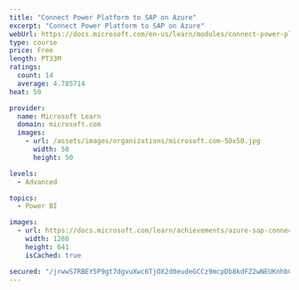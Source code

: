 ```yaml
---
title: "Connect Power Platform to SAP on Azure"
excerpt: "Connect Power Platform to SAP on Azure"
webUrl: https://docs.microsoft.com/en-us/learn/modules/connect-power-platform-to-sap-azure/
type: course
price: Free
length: PT33M
ratings:
  count: 14
  average: 4.785714
heat: 50

provider:
  name: Microsoft Learn
  domain: microsoft.com
  images:
    - url: /assets/images/organizations/microsoft.com-50x50.jpg
      width: 50
      height: 50

levels:
  - Advanced

topics:
  - Power BI

images:
  - url: https://docs.microsoft.com/learn/achievements/azure-sap-connect-power-platform-social.png
    width: 1280
    height: 641
    isCached: true

secured: "/jrwwS7RBEY5P9gt7dgvuXwc6TjOX2d0eudeGCCz9mcpDb8kdFZ2wNEUKnhbC11S1XKzwHaahMaBcXNPWCxOGi5h5q6FYD3kJbawP7/Nckp3QV0eheSQWkHdlibxknMZJ02zllBC02Mi8I7oy2ToXxx4AH5QRHDQSbY6s6N8FSY1iyxFqtliCReCQeuQxJ9BtbbvsfFokg6GAZg1EelaleRv91BejkrIEKMT7gCONO6a6zjuFePILU2fc/7FvywptggocTZN1fvG3912vcDQPyf6Rxxp78kk6FknR5uHgdFPK/h/uTPuA3BeJENF5kXC922Es/FXE91mj0R8rk4Td6W9uhFGmu7ud+jhejkJPI4bjY1cd1BjZQ/R4xSVwVyFdks59Np1wuNLC2vZ8lXePmmVF3PXYxTRXFdH1Lgx69g=;dnOiIEt8a0mTENVBr5alDA=="
---
```


